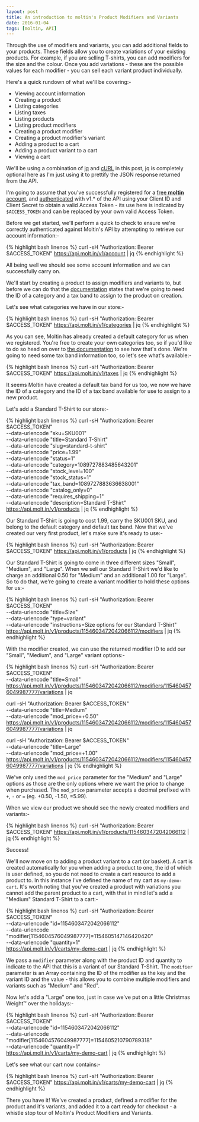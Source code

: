 ```yaml
---
layout: post
title: An introduction to moltin's Product Modifiers and Variants
date: 2016-01-04
tags: [moltin, API]
---
```


Through the use of modifiers and variants, you can add additional fields to your products. These fields allow you to create variations of your existing products. For example, if you are selling T-shirts, you can add modifiers for the size and the colour. Once you add variations - these are the possible values for each modifier - you can sell each variant product individually.

Here's a quick rundown of what we'll be covering:-

- Viewing account information
- Creating a product
- Listing categories
- Listing taxes
- Listing products
- Listing product modifiers
- Creating a product modifier
- Creating a product modifier's variant
- Adding a product to a cart
- Adding a product variant to a cart
- Viewing a cart

We'll be using a combination of [jq][1] and [cURL][2] in this post, jq is completely optional here as I'm just using it to prettify the JSON response returned from the API.

I'm going to assume that you've successfully registered for a [free **moltin** account][3], and [authenticated][4] with v1.* of the API using your Client ID and Client Secret to obtain a valid Access Token - its use here is indicated by `$ACCESS_TOKEN` and can be replaced by your own valid Access Token.

Before we get started, we'll perform a quick to check to ensure we're correctly authenticated against Moltin's API by attempting to retrieve our account information:-

{% highlight bash linenos %}
curl -sH "Authorization: Bearer $ACCESS_TOKEN" https://api.molt.in/v1/account | jq
{% endhighlight %}

All being well we should see some account information and we can successfully carry on.

We'll start by creating a product to assign modifiers and variants to, but before we can do that the [documentation][5] states that we're going to need the ID of a category and a tax band to assign to the product on creation.

Let's see what categories we have in our store:-

{% highlight bash linenos %}
curl -sH "Authorization: Bearer $ACCESS_TOKEN" https://api.molt.in/v1/categories | jq
{% endhighlight %}

As you can see, Moltin has already created a default category for us when we registered. You're free to create your own categories too, so if you'd like to do so head on over to [the documentation][6] to see how that's done. We're going to need some tax band information too, so let's see what's available:-

{% highlight bash linenos %}
curl -sH "Authorization: Bearer $ACCESS_TOKEN" https://api.molt.in/v1/taxes | jq
{% endhighlight %}

It seems Moltin have created a default tax band for us too, we now we have the ID of a category and the ID of a tax band available for use to assign to a new product.

Let's add a Standard T-Shirt to our store:-

{% highlight bash linenos %}
curl -sH "Authorization: Bearer $ACCESS_TOKEN" \
    --data-urlencode "sku=SKU001" \
    --data-urlencode "title=Standard T-Shirt" \
    --data-urlencode "slug=standard-t-shirt" \
    --data-urlencode "price=1.99" \
    --data-urlencode "status=1" \
    --data-urlencode "category=1089727883485643201" \
    --data-urlencode "stock_level=100" \
    --data-urlencode "stock_status=1" \
    --data-urlencode "tax_band=1089727883636638001" \
    --data-urlencode "catalog_only=0" \
    --data-urlencode "requires_shipping=1" \
    --data-urlencode "description=Standard T-Shirt" \
    https://api.molt.in/v1/products | jq
{% endhighlight %}

Our Standard T-Shirt is going to cost 1.99, carry the SKU001 SKU, and belong to the default category and default tax band. Now that we've created our very first product, let's make sure it's ready to use:-

{% highlight bash linenos %}
curl -sH "Authorization: Bearer $ACCESS_TOKEN" https://api.molt.in/v1/products | jq
{% endhighlight %}

Our Standard T-Shirt is going to come in three different sizes "Small", "Medium", and "Large". When we sell our Standard T-Shirt we'd like to charge an additional 0.50 for "Medium" and an additional 1.00 for "Large". So to do that, we're going to create a variant modifier to hold these options for us:-

{% highlight bash linenos %}
curl -sH "Authorization: Bearer $ACCESS_TOKEN" \
    --data-urlencode "title=Size" \
    --data-urlencode "type=variant" \
    --data-urlencode "instructions=Size options for our Standard T-Shirt" \
    https://api.molt.in/v1/products/1154603472042066112/modifiers | jq
{% endhighlight %}

With the modifier created, we can use the returned modifier ID to add our "Small", "Medium", and "Large" variant options:-

{% highlight bash linenos %}
curl -sH "Authorization: Bearer $ACCESS_TOKEN" \
    --data-urlencode "title=Small" \
    https://api.molt.in/v1/products/1154603472042066112/modifiers/1154604576049987777/variations | jq

curl -sH "Authorization: Bearer $ACCESS_TOKEN" \
    --data-urlencode "title=Medium" \
    --data-urlencode "mod_price=+0.50" \
    https://api.molt.in/v1/products/1154603472042066112/modifiers/1154604576049987777/variations | jq

curl -sH "Authorization: Bearer $ACCESS_TOKEN" \
    --data-urlencode "title=Large" \
    --data-urlencode "mod_price=+1.00" \
    https://api.molt.in/v1/products/1154603472042066112/modifiers/1154604576049987777/variations | jq
{% endhighlight %}

We've only used the `mod_price` parameter for the "Medium" and "Large" options as those are the only options where we want the price to change when purchased. The `mod_price` parameter accepts a decimal prefixed with `+`, `-` or `=` (eg. +0.50, -1.50, =5.99).

When we view our product we should see the newly created modifiers and variants:-

{% highlight bash linenos %}
curl -sH "Authorization: Bearer $ACCESS_TOKEN" https://api.molt.in/v1/products/1154603472042066112 | jq
{% endhighlight %}

Success!

We'll now move on to adding a product variant to a cart (or basket). A cart is created automatically for you when adding a product to one, the id of which is user defined, so you do not need to create a cart resource to add a product to. In this instance I've defined the name of my cart as `my-demo-cart`. It's worth noting that you've created a product with variations you cannot add the parent product to a cart, with that in mind let's add a "Medium" Standard T-Shirt to a cart:-

{% highlight bash linenos %}
curl -sH "Authorization: Bearer $ACCESS_TOKEN" \
    --data-urlencode "id=1154603472042066112" \
    --data-urlencode "modifier[1154604576049987777]=1154605147146420420" \
    --data-urlencode "quantity=1" \
    https://api.molt.in/v1/carts/my-demo-cart | jq
{% endhighlight %}

We pass a `modifier` parameter along with the product ID and quantity to indicate to the API that this is a variant of our Standard T-Shirt. The `modifier` parameter is an Array containing the ID of the modifier as the key and the variant ID and the value - this allows you to combine multiple modifiers and variants such as "Medium" and "Red".

Now let's add a "Large" one too, just in case we've put on a little Christmas Weight™ over the holidays:-

{% highlight bash linenos %}
curl -sH "Authorization: Bearer $ACCESS_TOKEN" \
    --data-urlencode "id=1154603472042066112" \
    --data-urlencode "modifier[1154604576049987777]=1154605210790789318" \
    --data-urlencode "quantity=1" \
    https://api.molt.in/v1/carts/my-demo-cart | jq
{% endhighlight %}

Let's see what our cart now contains:-

{% highlight bash linenos %}
curl -sH "Authorization: Bearer $ACCESS_TOKEN" https://api.molt.in/v1/carts/my-demo-cart | jq
{% endhighlight %}

There you have it! We've created a product, defined a modifier for the product and it's variants, and added it to a cart ready for checkout - a whistle stop tour of Moltin's Product Modifiers and Variants.

[1]: https://stedolan.github.io/jq/
[2]: http://curl.haxx.se/
[3]: https://moltin.com/register
[4]: http://docs.moltin.com/api/1.0/authentication
[5]: http://docs.moltin.com/api/1.0/product/php#post-product
[6]: http://docs.moltin.com/api/1.0/category/php#create-category
